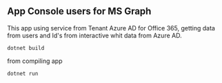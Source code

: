 ## App Console users for MS Graph

This app using service from Tenant Azure AD for Office 365, getting data from users and Id's from interactive whit data from Azure AD.

`dotnet build`

from compiling app

```dotnet run```

